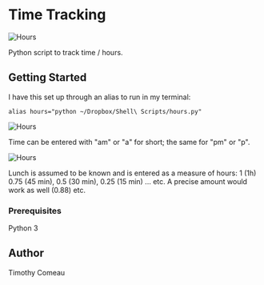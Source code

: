 # Time Tracking

![](https://s3.amazonaws.com/tcomeau-documents/Github+Pics/hours_01.png "Hours")

Python script to track time / hours. 

## Getting Started

I have this set up through an alias to run in my terminal:

```
alias hours="python ~/Dropbox/Shell\ Scripts/hours.py"
```

![](https://s3.amazonaws.com/tcomeau-documents/Github+Pics/hours_02.png "Hours")


Time can be entered with "am" or "a" for short; the same for "pm" or "p".

![](https://s3.amazonaws.com/tcomeau-documents/Github+Pics/hours_03.png "Hours")

Lunch is assumed to be known and is entered as a measure of hours: 1 (1h) 0.75 (45 min), 0.5 (30 min), 0.25 (15 min) ... etc. A precise amount would work as well (0.88) etc.

### Prerequisites

Python 3


## Author

Timothy Comeau


